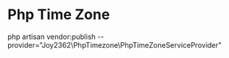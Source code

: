# Php Time Zone

php artisan vendor:publish --provider="Joy2362\PhpTimezone\PhpTimeZoneServiceProvider" 
